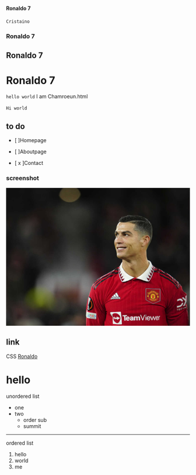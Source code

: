 #### Ronaldo 7
`Cristaino `
### Ronaldo 7
## Ronaldo 7
# Ronaldo 7
`hello world` I am Chamroeun.html

`Hi world`
## to do

- [  ]Homepage

- [  ]Aboutpage

- [ x ]Contact

### screenshot
![Dashbord](1.jpg)


## link
CSS [Ronaldo](https://en.wikipedia.org/wiki/Cristiano_Ronaldo)

# hello
 unordered list
 - one
 - two
    - order sub
    - summit
---
ordered list
1. hello 
2. world
3. me